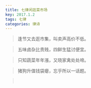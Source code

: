 ```yaml
---
title: 七律闲逛菜市场
key: 2017.1.2
tags: 七律
categories: 律诗
---
```


<blockquote class="blockquote-center">逢节又去逛市集，叫卖声高价不低。
</blockquote>
<blockquote class="blockquote-center">五味卤杂比贵贱，四鲜生猛讨便宜。
</blockquote>
<blockquote class="blockquote-center">只知蔬菜年年漲，又晓家禽处处啼。
</blockquote>
<blockquote class="blockquote-center">猪狗升值钱袋瘪，忘乎所以一话题。
</blockquote>
<blockquote class="blockquote-center"></br>
</blockquote>
